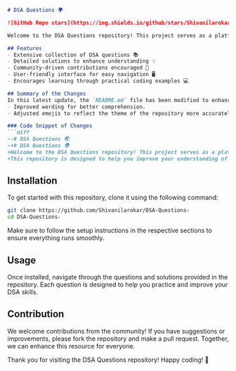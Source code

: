 ```markdown
# DSA Questions 🌍

![GitHub Repo stars](https://img.shields.io/github/stars/Shivanilarokar/DSA-Questions-?style=social) ![GitHub forks](https://img.shields.io/github/forks/Shivanilarokar/DSA-Questions-?style=social)

Welcome to the DSA Questions repository! This project serves as a platform for developers and learners to practice and enhance their skills in Data Structures and Algorithms (DSA). This repository is designed to help you improve your understanding of various data structures and algorithms through a collection of questions and solutions.

## Features
- Extensive collection of DSA questions 📚
- Detailed solutions to enhance understanding 💡
- Community-driven contributions encouraged 🤝
- User-friendly interface for easy navigation 🖥️
- Encourages learning through practical coding examples 💻

## Summary of the Changes
In this latest update, the `README.md` file has been modified to enhance clarity and improve user experience. Key changes include:
- Improved wording for better comprehension.
- Adjusted emojis to reflect the theme of the repository more accurately.

### Code Snippet of Changes
```diff
--# DSA Questions 🌏
-+# DSA Questions 🌍
+Welcome to the DSA Questions repository! This project serves as a platform for developers and learners to practice and enhance their skills in Data Structures and Algorithms (DSA).
+This repository is designed to help you improve your understanding of various data structures and algorithms through a collection of questions and solutions.
```

## Installation
To get started with this repository, clone it using the following command:
```bash
git clone https://github.com/Shivanilarokar/DSA-Questions-
cd DSA-Questions-
```
Make sure to follow the setup instructions in the respective sections to ensure everything runs smoothly.

## Usage
Once installed, navigate through the questions and solutions provided in the repository. Each question is designed to help you practice and improve your DSA skills.

## Contribution
We welcome contributions from the community! If you have suggestions or improvements, please fork the repository and make a pull request. Together, we can enhance this resource for everyone.

Thank you for visiting the DSA Questions repository! Happy coding! 🚀
```